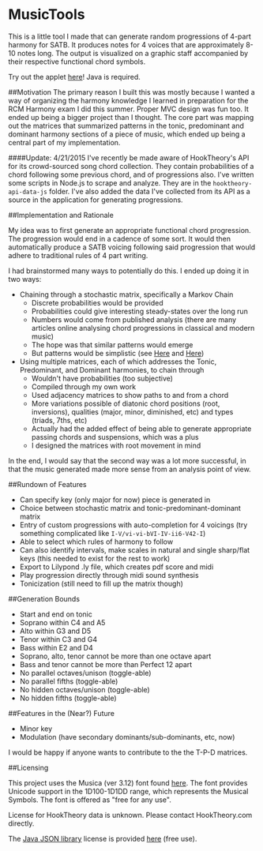 MusicTools
==========

This is a little tool I made that can generate random progressions of 4-part harmony for SATB. It produces notes for 4 voices that are approximately 8-10 notes long. The output is visualized on a graphic staff accompanied by their respective functional chord symbols. 

Try out the applet [here](http://kyewei.github.io/MusicTools/)! Java is required.

##Motivation
The primary reason I built this was mostly because I wanted a way of organizing the harmony knowledge I learned in preparation for the RCM Harmony exam I did this summer. 
Proper MVC design was fun too. It ended up being a bigger project than I thought. 
The core part was mapping out the matrices that summarized patterns in the tonic, predominant and dominant harmony sections of a piece of music, which ended up being a central part of my implementation. 

####Update: 4/21/2015
I've recently be made aware of HookTheory's API for its crowd-sourced song chord collection. 
They contain probabilities of a chord following some previous chord, and of progressions also. 
I've written some scripts in Node.js to scrape and analyze. 
They are in the `hooktheory-api-data-js` folder. 
I've also added the data I've collected from its API as a source in the application for generating progressions.


##Implementation and Rationale

My idea was to first generate an appropriate functional chord progression. The progression would end in a cadence of some sort. 
It would then automatically produce a SATB voicing following said progression that would adhere to traditional rules of 4 part writing. 

I had brainstormed many ways to potentially do this. I ended up doing it in two ways:

* Chaining through a stochastic matrix, specifically a Markov Chain
    * Discrete probabilities would be provided
    * Probabilities could give interesting steady-states over the long run
    * Numbers would come from published analysis (there are many articles online analysing chord progressions in classical and modern music)
    * The hope was that similar patterns would emerge
	* But patterns would be simplistic (see [Here][1] and [Here][2])
* Using multiple matrices, each of which addresses the Tonic, Predominant, and Dominant harmonies, to chain through
    * Wouldn't have probabilities (too subjective)
    * Compiled through my own work
    * Used adjacency matrices to show paths to and from a chord
    * More variations possible of diatonic chord positions (root, inversions), qualities (major, minor, diminished, etc) and types (triads, 7ths, etc)
    * Actually had the added effect of being able to generate appropriate passing chords and suspensions, which was a plus
    * I designed the matrices with root movement in mind


In the end, I would say that the second way was a lot more successful, in that the music generated made more sense from an analysis point of view.


##Rundown of Features

* Can specify key (only major for now) piece is generated in
* Choice between stochastic matrix and tonic-predominant-dominant matrix
* Entry of custom progressions with auto-completion for 4 voicings (try something complicated like `I-V/vi-vi-bVI-IV-ii6-V42-I`)
* Able to select which rules of harmony to follow
* Can also identify intervals, make scales in natural and single sharp/flat keys (this needed to exist for the rest to work)
* Export to Lilypond .ly file, which creates pdf score and midi
* Play progression directly through midi sound synthesis
* Tonicization (still need to fill up the matrix though)


##Generation Bounds
* Start and end on tonic
* Soprano within C4 and A5
* Alto within G3 and D5
* Tenor within C3 and G4
* Bass within E2 and D4
* Soprano, alto, tenor cannot be more than one octave apart
* Bass and tenor cannot be more than Perfect 12 apart
* No parallel octaves/unison (toggle-able)
* No parallel fifths (toggle-able)
* No hidden octaves/unison (toggle-able)
* No hidden fifths (toggle-able)


##Features in the (Near?) Future
* Minor key
* Modulation (have secondary dominants/sub-dominants, etc, now)

I would be happy if anyone wants to contribute to the the T-P-D matrices.


##Licensing

This project uses the Musica (ver 3.12) font found [here][3]. 
The font provides Unicode support in the 1D100-1D1DD range, which represents the Musical Symbols. The font is offered as "free for any use".

License for HookTheory data is unknown. Please contact HookTheory.com directly.

The [Java JSON library][4] license is provided [here][5] (free use).

[1]: http://www.hooktheory.com/blog/i-analyzed-the-chords-of-1300-popular-songs-for-patterns-this-is-what-i-found/
[2]: http://www.hooktheory.com/trends
[3]: http://users.teilar.gr/~g1951d/
[4]: http://www.json.org/java/
[5]: http://www.json.org/license.html